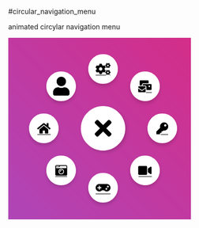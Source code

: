 #circular_navigation_menu

animated circylar navigation menu

![Alt text](animated_circular_navigation_menu.png)